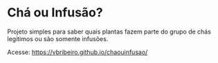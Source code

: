 # Chá ou Infusão?

Projeto simples para saber quais plantas fazem parte do grupo de chás legitimos ou são somente infusões.

Acesse: https://vbribeiro.github.io/chaouinfusao/